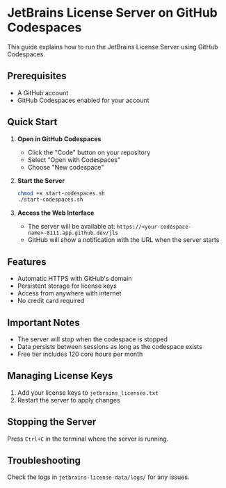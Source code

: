 # JetBrains License Server on GitHub Codespaces

This guide explains how to run the JetBrains License Server using GitHub Codespaces.

## Prerequisites

- A GitHub account
- GitHub Codespaces enabled for your account

## Quick Start

1. **Open in GitHub Codespaces**
   - Click the "Code" button on your repository
   - Select "Open with Codespaces"
   - Choose "New codespace"

2. **Start the Server**
   ```bash
   chmod +x start-codespaces.sh
   ./start-codespaces.sh
   ```

3. **Access the Web Interface**
   - The server will be available at: `https://<your-codespace-name>-8111.app.github.dev/jls`
   - GitHub will show a notification with the URL when the server starts

## Features

- Automatic HTTPS with GitHub's domain
- Persistent storage for license keys
- Access from anywhere with internet
- No credit card required

## Important Notes

- The server will stop when the codespace is stopped
- Data persists between sessions as long as the codespace exists
- Free tier includes 120 core hours per month

## Managing License Keys

1. Add your license keys to `jetbrains_licenses.txt`
2. Restart the server to apply changes

## Stopping the Server

Press `Ctrl+C` in the terminal where the server is running.

## Troubleshooting

Check the logs in `jetbrains-license-data/logs/` for any issues.
